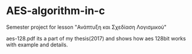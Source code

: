 # AES-algorithm-in-c
Semester project for lesson "Ανάπτυξη και Σχεδίαση Λογισμικού"

aes-128.pdf its a part of my thesis(2017) and shows how aes 128bit works with example and details.
